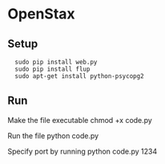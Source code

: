 OpenStax
========
Setup
--------
      sudo pip install web.py
      sudo pip install flup
      sudo apt-get install python-psycopg2
      
<!---And run chmod +x code.py to make it executable.-->

Run
--------
Make the file executable 
      chmod +x code.py

Run the file 
      python code.py

Specify port by running
      python code.py 1234
